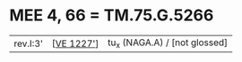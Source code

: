 # MEE 4, 66 = TM.75.G.5266

|          |              |                                         |
| -------- | ------------ | --------------------------------------- |
| rev.I:3' | [[VE 1227']] | tu<sub>x</sub> (NAGA.A) / [not glossed] |


[//begin]: # "Autogenerated link references for markdown compatibility"
[VE 1227']: <VE 1227'> "VE 1227'"
[//end]: # "Autogenerated link references"